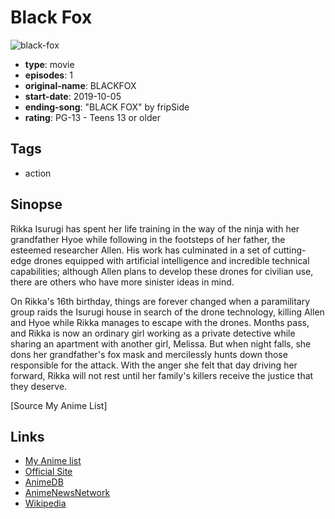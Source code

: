 # Black Fox

![black-fox](https://cdn.myanimelist.net/images/anime/1217/103378.jpg)

-   **type**: movie
-   **episodes**: 1
-   **original-name**: BLACKFOX
-   **start-date**: 2019-10-05
-   **ending-song**: "BLACK FOX" by fripSide
-   **rating**: PG-13 - Teens 13 or older

## Tags

-   action

## Sinopse

Rikka Isurugi has spent her life training in the way of the ninja with her grandfather Hyoe while following in the footsteps of her father, the esteemed researcher Allen. His work has culminated in a set of cutting- edge drones equipped with artificial intelligence and incredible technical capabilities; although Allen plans to develop these drones for civilian use, there are others who have more sinister ideas in mind.

On Rikka's 16th birthday, things are forever changed when a paramilitary group raids the Isurugi house in search of the drone technology, killing Allen and Hyoe while Rikka manages to escape with the drones. Months pass, and Rikka is now an ordinary girl working as a private detective while sharing an apartment with another girl, Melissa. But when night falls, she dons her grandfather's fox mask and mercilessly hunts down those responsible for the attack. With the anger she felt that day driving her forward, Rikka will not rest until her family's killers receive the justice that they deserve.

[Source My Anime List]

## Links

-   [My Anime list](https://myanimelist.net/anime/37498/Black_Fox)
-   [Official Site](http://project-blackfox.jp/)
-   [AnimeDB](http://anidb.info/perl-bin/animedb.pl?show=anime&aid=13924)
-   [AnimeNewsNetwork](http://www.animenewsnetwork.com/encyclopedia/anime.php?id=20802)
-   [Wikipedia](https://en.wikipedia.org/wiki/Blackfox_%282019_film%29)
